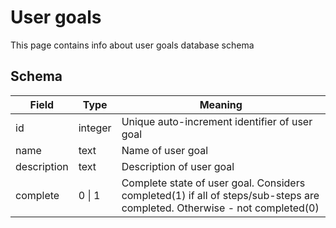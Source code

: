 # User goals

This page contains info about user goals database schema

## Schema

| Field       | Type    | Meaning                                                                                                                   |
| ----------- | ------- | ------------------------------------------------------------------------------------------------------------------------- |
| id          | integer | Unique auto-increment identifier of user goal                                                                             |
| name        | text    | Name of user goal                                                                                                         |
| description | text    | Description of user goal                                                                                                  |
| complete    | 0 \| 1  | Complete state of user goal. Considers completed(1) if all of steps/sub-steps are completed. Otherwise - not completed(0) |
